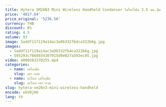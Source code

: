 ```yaml
---
title: Hytera SM26N3 Mini Wireless Handheld Condenser ไมโครโฟน 3.5 มม.ปุ่มกดตัดเสียงรบกวนใช้งานร่วมกับ PD780G PD780G CQST
price: '4817.64'
price_original: '5236.56'
currency: THB
discount: 8%
rating: 4.5
volume: 93
image: Saddf11f119a14ac3a9b332fb4ca322b6g.jpg
images:
  - Saddf11f119a14ac3a9b332fb4ca322b6g.jpg
  - S95293c7668934307915d9e02fa593ec9S.jpg
video: 4000263370255.mp4
categories:
  - name: เครื่องมือ
    slug: เคร-องม
  - name: อะไหล่ เครื่องมือ
    slug: อะไหล-เคร-องม
slug: hytera-sm26n3-mini-wireless-handheld
encode: okV0jHU
lang: th
---
```

  